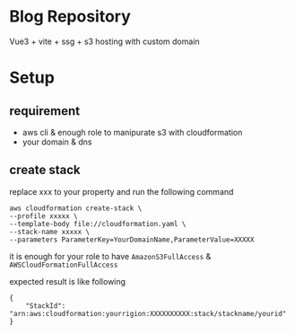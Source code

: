 # Blog Repository
Vue3 + vite + ssg + s3 hosting with custom domain

# Setup
## requirement
- aws cli & enough role to manipurate s3 with cloudformation
- your domain & dns

## create stack
replace xxx to your property and run the following command
```
aws cloudformation create-stack \
--profile xxxxx \
--template-body file://cloudformation.yaml \
--stack-name xxxxx \
--parameters ParameterKey=YourDomainName,ParameterValue=XXXXX
```

it is enough for your role to have `AmazonS3FullAccess` & `AWSCloudFormationFullAccess`

expected result is like following
```
{
    "StackId": "arn:aws:cloudformation:yourrigion:XXXXXXXXXX:stack/stackname/yourid"
}
```